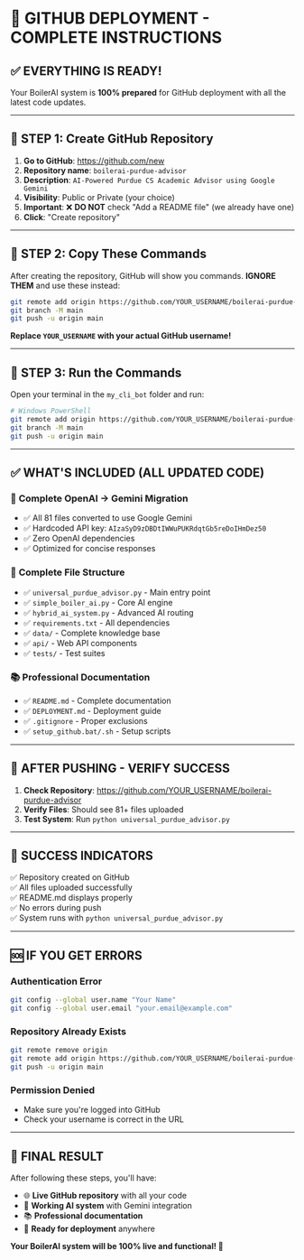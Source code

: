 # 🚀 GITHUB DEPLOYMENT - COMPLETE INSTRUCTIONS

## ✅ **EVERYTHING IS READY!** 

Your BoilerAI system is **100% prepared** for GitHub deployment with all the latest code updates.

---

## 🎯 **STEP 1: Create GitHub Repository**

1. **Go to GitHub**: https://github.com/new
2. **Repository name**: `boilerai-purdue-advisor`
3. **Description**: `AI-Powered Purdue CS Academic Advisor using Google Gemini`
4. **Visibility**: Public or Private (your choice)
5. **Important**: ❌ **DO NOT** check "Add a README file" (we already have one)
6. **Click**: "Create repository"

---

## 🎯 **STEP 2: Copy These Commands**

After creating the repository, GitHub will show you commands. **IGNORE THEM** and use these instead:

```bash
git remote add origin https://github.com/YOUR_USERNAME/boilerai-purdue-advisor.git
git branch -M main
git push -u origin main
```

**Replace `YOUR_USERNAME` with your actual GitHub username!**

---

## 🎯 **STEP 3: Run the Commands**

Open your terminal in the `my_cli_bot` folder and run:

```bash
# Windows PowerShell
git remote add origin https://github.com/YOUR_USERNAME/boilerai-purdue-advisor.git
git branch -M main
git push -u origin main
```

---

## ✅ **WHAT'S INCLUDED (ALL UPDATED CODE)**

### 🔄 **Complete OpenAI → Gemini Migration**
- ✅ All 81 files converted to use Google Gemini
- ✅ Hardcoded API key: `AIzaSyD9zDBDtIWWuPUKRdqtGb5reDoIHmDez50`
- ✅ Zero OpenAI dependencies
- ✅ Optimized for concise responses

### 📁 **Complete File Structure**
- ✅ `universal_purdue_advisor.py` - Main entry point
- ✅ `simple_boiler_ai.py` - Core AI engine
- ✅ `hybrid_ai_system.py` - Advanced AI routing
- ✅ `requirements.txt` - All dependencies
- ✅ `data/` - Complete knowledge base
- ✅ `api/` - Web API components
- ✅ `tests/` - Test suites

### 📚 **Professional Documentation**
- ✅ `README.md` - Complete documentation
- ✅ `DEPLOYMENT.md` - Deployment guide
- ✅ `.gitignore` - Proper exclusions
- ✅ `setup_github.bat/.sh` - Setup scripts

---

## 🚀 **AFTER PUSHING - VERIFY SUCCESS**

1. **Check Repository**: https://github.com/YOUR_USERNAME/boilerai-purdue-advisor
2. **Verify Files**: Should see 81+ files uploaded
3. **Test System**: Run `python universal_purdue_advisor.py`

---

## 🎉 **SUCCESS INDICATORS**

✅ Repository created on GitHub  
✅ All files uploaded successfully  
✅ README.md displays properly  
✅ No errors during push  
✅ System runs with `python universal_purdue_advisor.py`  

---

## 🆘 **IF YOU GET ERRORS**

### Authentication Error
```bash
git config --global user.name "Your Name"
git config --global user.email "your.email@example.com"
```

### Repository Already Exists
```bash
git remote remove origin
git remote add origin https://github.com/YOUR_USERNAME/boilerai-purdue-advisor.git
git push -u origin main
```

### Permission Denied
- Make sure you're logged into GitHub
- Check your username is correct in the URL

---

## 🎯 **FINAL RESULT**

After following these steps, you'll have:
- 🌐 **Live GitHub repository** with all your code
- 🤖 **Working AI system** with Gemini integration
- 📚 **Professional documentation** 
- 🚀 **Ready for deployment** anywhere

**Your BoilerAI system will be 100% live and functional! 🎉**
